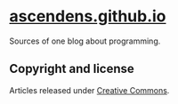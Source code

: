 # [ascendens.github.io](http://ascendens.github.io/)

Sources of one blog about programming.

## Copyright and license

Articles released under [Creative Commons](https://github.com/Ascendens/ascendens.github.io/blob/master/docs/LICENSE).
